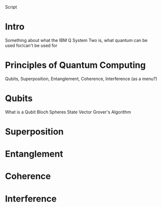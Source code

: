 Script

# Intro

Something about what the IBM Q System Two is, what quantum can be used for/can't be used for


# Principles of Quantum Computing

Qubits, Superposition, Entanglement, Coherence, Interference (as a menu?)

# Qubits

What is a Qubit
Bloch Spheres
State Vector
Grover's Algorithm

# Superposition

# Entanglement

# Coherence

# Interference